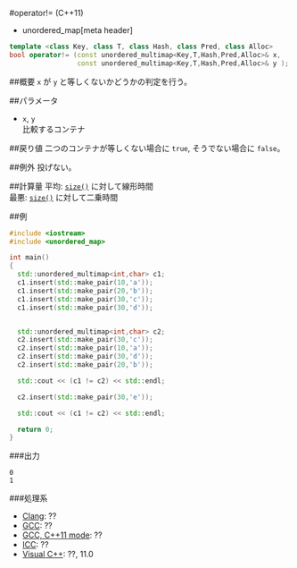 #operator!= (C++11)
* unordered_map[meta header]

```cpp
template <class Key, class T, class Hash, class Pred, class Alloc>
bool operator!= (const unordered_multimap<Key,T,Hash,Pred,Alloc>& x,
                 const unordered_multimap<Key,T,Hash,Pred,Alloc>& y );
```

##概要
`x` が `y` と等しくないかどうかの判定を行う。


##パラメータ
- `x`, `y`<br/>
比較するコンテナ


##戻り値
二つのコンテナが等しくない場合に `true`, そうでない場合に `false`。

##例外
投げない。


##計算量
平均: [`size()`](size.md) に対して線形時間  
最悪: [`size()`](size.md) に対して二乗時間


##例
```cpp
#include <iostream>
#include <unordered_map>

int main()
{
  std::unordered_multimap<int,char> c1;
  c1.insert(std::make_pair(10,'a'));
  c1.insert(std::make_pair(20,'b'));
  c1.insert(std::make_pair(30,'c'));
  c1.insert(std::make_pair(30,'d'));


  std::unordered_multimap<int,char> c2;
  c2.insert(std::make_pair(30,'c'));
  c2.insert(std::make_pair(10,'a'));
  c2.insert(std::make_pair(30,'d'));
  c2.insert(std::make_pair(20,'b'));

  std::cout << (c1 != c2) << std::endl;

  c2.insert(std::make_pair(30,'e'));

  std::cout << (c1 != c2) << std::endl;

  return 0;
}
```

###出力
```
0
1
```

###処理系
- [Clang](/implementation.md#clang): ??
- [GCC](/implementation.md#gcc): ??
- [GCC, C++11 mode](/implementation.md#gcc): ??
- [ICC](/implementation.md#icc): ??
- [Visual C++](/implementation.md#visual_cpp): ??, 11.0



